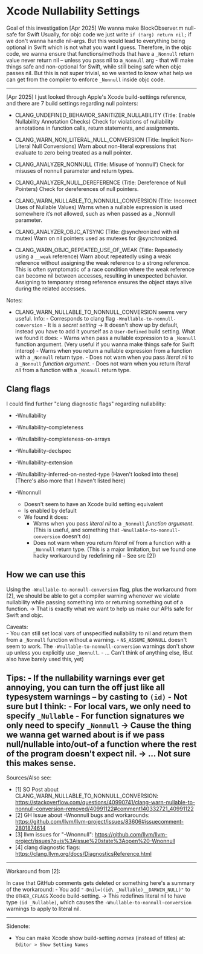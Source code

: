 # Xcode Nullability Settings

Goal of this investigation [Apr 2025]
    We wanna make BlockObserver.m null-safe for Swift
    Usually, for objc code we just write `if (!arg) return nil;` if we don't wanna handle nil-args. But this would lead to everything being optional in Swift which is not what you want I guess.
    Therefore, in the objc code, we wanna ensure that functions/methods that have a `_Nonnull` return value never return nil – unless you pass nil to a`_Nonnull` arg - that will make things safe and non-optional for Swift, while still being safe when objc passes nil. 
    But this is not super trivial, so we wanted to know what help we can get from the compiler to enforce `_Nonnull` inside objc code.

---

[Apr 2025] I just looked through Apple's Xcode build-settings reference,
    and there are 7 build settings regarding null pointers:

- CLANG_UNDEFINED_BEHAVIOR_SANITIZER_NULLABILITY   (Title: Enable Nullability Annotation Checks)
    Check for violations of nullability annotations
    in function calls, return statements, and
    assignments.
- CLANG_WARN_NON_LITERAL_NULL_CONVERSION           (Title: Implicit Non-Literal Null Conversions)
    Warn about non-literal expressions that
    evaluate to zero being treated as a null
    pointer.
- CLANG_ANALYZER_NONNULL                           (Title: Misuse of ‘nonnull’)
    Check for misuses of nonnull parameter and
    return types.
- CLANG_ANALYZER_NULL_DEREFERENCE                  (Title: Dereference of Null Pointers)
    Check for dereferences of null pointers.
- CLANG_WARN_NULLABLE_TO_NONNULL_CONVERSION        (Title: Incorrect Uses of Nullable Values)
    Warns when a nullable expression is used
    somewhere it’s not allowed, such as when
    passed as a _Nonnull parameter.

- CLANG_ANALYZER_OBJC_ATSYNC                        (Title: @synchronized with nil mutex)
    Warn on nil pointers used as mutexes for 
    @synchronized.
- CLANG_WARN_OBJC_REPEATED_USE_OF_WEAK              (Title: Repeatedly using a `__weak` reference)
    Warn about repeatedly using a weak reference 
    without assigning the weak reference to a 
    strong reference. This is often symptomatic of 
    a race condition where the weak reference can 
    become nil between accesses, resulting in 
    unexpected behavior. Assigning to temporary 
    strong reference ensures the object stays 
    alive during the related accesses.

Notes:
- CLANG_WARN_NULLABLE_TO_NONNULL_CONVERSION seems very useful.
    Info: 
        - Corresponds to clang flag `-Wnullable-to-nonnull-conversion` 
        - It is a _secret setting_ -> It doesn't show up by default, instead you have to add it yourself as a `User-Defined` build setting.
    What we found it does:
        - Warns when pass a nullable expression 
            to a `_Nonnull` function argument.                              (Very useful if you wanna make things safe for Swift interop)
        - Warns when you return a nullable expression 
            from a function with a `_Nonnull` return type.
        - Does not warn when you pass *literal nil* 
            to a `_Nonnull` *function argument*. 
        - Does not warn when you return *literal nil* 
            from a function with a `_Nonnull` return type.

## Clang flags

I could find further "clang diagnostic flags" regarding nullability:

- -Wnullability
- -Wnullability-completeness
- -Wnullability-completeness-on-arrays
- -Wnullability-declspec
- -Wnullability-extension
- -Wnullability-inferred-on-nested-type
    (Haven't looked into these)
    (There's also more that I haven't listed here)

- -Wnonnull
    - Doesn't seem to have an Xcode build setting equivalent
    - Is enabled by default
    - We found it does:
        - Warns when you pass *literal nil* 
            to a `_Nonnull` *function argument*.                (This is useful, and something that `-Wnullable-to-nonnull-conversion` doesn't do)
        - Does not warn when you return *literal nil* 
            from a function with a `_Nonnull` return type.      (This is a major limitation, but we found one hacky workaround by redefining nil – See src [2])

## How we can use this

Using the `-Wnullable-to-nonnull-conversion` flag, plus the workaround from [2], we should be able to get a compiler warning whenever we violate nullability 
    while passing something into or returning something out of a function.
    -> That is exactly what we want to help us make our APIs safe for Swift and objc.
    
Caveats:   
    - You can still set local vars of unspecified nullability to nil and return them from a `_Nonnull` function without a warning.
    - `NS_ASSUME_NONNULL` doesn't seem to work. The `-Wnullable-to-nonnull-conversion` warnings don't show up unless you explicitly use `_Nonnull`.
    - ... Can't think of anything else, (But also have barely used this, yet)

Tips:
    - If the nullability warnings ever get annoying, you can turn the off just like all typesystem warnings – by casting to `(id)`
    - Not sure but I think:
        - For local vars, we only need to specify `_Nullable`
        - For function signatures we only need to specify `_Nonnull`
        -> Cause the thing we wanna get warned about is if we pass null/nullable into/out-of a function where the rest of the program doesn't expect nil.
        -> ... Not sure this makes sense.
---

Sources/Also see:

- [1] SO Post about CLANG_WARN_NULLABLE_TO_NONNULL_CONVERSION: https://stackoverflow.com/questions/40990741/clang-warn-nullable-to-nonnull-conversion-removed/40991122#comment140332721_40991122
- [2] GH Issue about -Wnonnull bugs and workarounds: https://github.com/llvm/llvm-project/issues/83606#issuecomment-2801874614
- [3] llvm issues for "-Wnonnull": https://github.com/llvm/llvm-project/issues?q=is%3Aissue%20state%3Aopen%20-Wnonnull
- [4] clang diagnostic flags: https://clang.llvm.org/docs/DiagnosticsReference.html

---

Workaround from [2]:

In case that GitHub comments gets deleted or something here's a summary of the workaround:
    - You add `"-Dnil=((id\ _Nullable)__DARWIN_NULL)"` to the `OTHER_CFLAGS` Xcode build-setting.
    -> This redefines literal nil to have type `(id _Nullable)`, which causes the `-Wnullable-to-nonnull-conversion` warnings to apply to literal nil.  
    
---

Sidenote:
- You can make Xcode show build-setting _names_ (instead of titles) at: `Editor > Show Setting Names`
